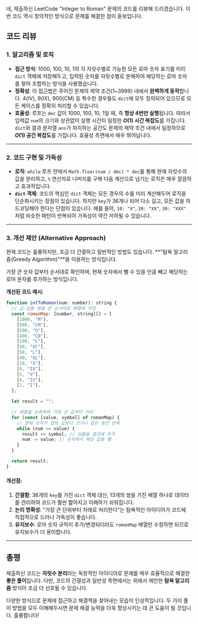 네, 제출하신 LeetCode "Integer to Roman" 문제의 코드를 리뷰해 드리겠습니다. 이번 코드 역시 창의적인 방식으로 문제를 해결한 점이 돋보입니다.

## 코드 리뷰

### 1\. 알고리즘 및 로직

- **접근 방식**: 1000, 100, 10, 1의 각 자릿수별로 가능한 모든 로마 숫자 표기를 미리 `dict` 객체에 저장해두고, 입력된 숫자를 자릿수별로 분해하여 해당하는 로마 숫자를 찾아 조합하는 방식을 사용했습니다.
- **정확성**: 이 접근법은 주어진 문제의 제약 조건(1\~3999) 내에서 **완벽하게 동작**합니다. 4(IV), 9(IX), 900(CM) 등 특수한 경우들도 `dict`에 모두 정의되어 있으므로 모든 케이스를 정확히 처리할 수 있습니다.
- **효율성**: 루프는 `dec` 값이 1000, 100, 10, 1일 때, 즉 **항상 4번만 실행**됩니다. 따라서 입력값 `num`의 크기와 상관없이 실행 시간이 일정한 **$O(1)$ 시간 복잡도**를 가집니다. `dict`와 결과 문자열 `ans`가 차지하는 공간도 문제의 제약 조건 내에서 일정하므로 **$O(1)$ 공간 복잡도**를 가집니다. 효율성 측면에서 매우 뛰어납니다.

---

### 2\. 코드 구현 및 가독성

- **로직**: `while` 루프 안에서 `Math.floor(num / dec) * dec`를 통해 현재 자릿수의 값을 분리하고, `%` 연산자로 나머지를 구해 다음 계산으로 넘기는 로직은 매우 깔끔하고 효과적입니다.
- **`dict` 객체**: 코드의 핵심인 `dict` 객체는 모든 경우의 수를 미리 계산해두어 로직을 단순화시키는 장점이 있습니다. 하지만 `key`가 36개나 되어 다소 길고, 모든 값을 하드코딩해야 한다는 단점이 있습니다. 예를 들어, `10: "X"`, `20: "XX"`, `30: "XXX"` 처럼 비슷한 패턴이 반복되어 가독성이 약간 저하될 수 있습니다.

---

### 3\. 개선 제안 (Alternative Approach)

현재 코드는 훌륭하지만, 조금 더 간결하고 일반적인 방법도 있습니다. \*\*"탐욕 알고리즘(Greedy Algorithm)"\*\*을 이용하는 방식입니다.

가장 큰 숫자 값부터 순서대로 확인하며, 현재 숫자에서 뺄 수 있을 만큼 빼고 해당하는 로마 문자를 추가하는 방식입니다.

**개선된 코드 예시:**

```javascript
function intToRoman(num: number): string {
  // 값-심볼 쌍을 큰 순서대로 배열에 저장
  const romanMap: [number, string][] = [
    [1000, "M"],
    [900, "CM"],
    [500, "D"],
    [400, "CD"],
    [100, "C"],
    [90, "XC"],
    [50, "L"],
    [40, "XL"],
    [10, "X"],
    [9, "IX"],
    [5, "V"],
    [4, "IV"],
    [1, "I"],
  ];

  let result = "";

  // 배열을 순회하며 가장 큰 값부터 처리
  for (const [value, symbol] of romanMap) {
    // 현재 숫자가 맵의 값보다 크거나 같은 동안 반복
    while (num >= value) {
      result += symbol; // 심볼을 결과에 추가
      num -= value; // 숫자에서 해당 값을 뺌
    }
  }

  return result;
}
```

#### 개선점:

1.  **간결함**: 36개의 `key`를 가진 `dict` 객체 대신, 13개의 쌍을 가진 배열 하나로 데이터를 관리하여 코드가 훨씬 짧아지고 이해하기 쉬워집니다.
2.  **논리 명확성**: "가장 큰 단위부터 차례로 처리한다"는 탐욕적인 아이디어가 코드에 직접적으로 드러나 가독성이 좋습니다.
3.  **유지보수**: 로마 숫자 규칙이 추가/변경되더라도 `romanMap` 배열만 수정하면 되므로 유지보수가 더 용이합니다.

---

## 총평

제출하신 코드는 **자릿수 분리**라는 독창적인 아이디어로 문제를 매우 효율적으로 해결한 **좋은 풀이**입니다. 다만, 코드의 간결성과 일반성 측면에서는 위에서 제안한 **탐욕 알고리즘** 방식이 조금 더 선호될 수 있습니다.

다양한 방식으로 문제에 접근하고 해결책을 찾아내는 모습이 인상적입니다. 두 가지 풀이 방법을 모두 이해해두시면 문제 해결 능력을 더욱 향상시키는 데 큰 도움이 될 것입니다. 훌륭합니다\!
